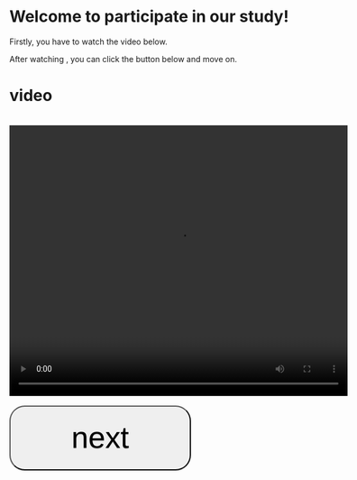 <!DOCTYPE html>
<html lang="en">
<head>
    <meta charset="UTF-8">
    <title>SocialPsy PKU</title>
</head>
<body>
<h1>Welcome to participate in our study! </h1>
<p>Firstly, you have to watch the video below.</p>
<p>After watching , you can click the button below and move on.</p>

<script src="js/plyr.js"></script>
<link rel="stylesheet" href="css/plyr.css">

<h1>video</h1>
<br />
<div class="m" align="center">
    <video width="600" height="480" controls>
        <source src="video1.mp4">
        <!-- <source src="path/to/video.webm" type="video/webm">-->
        <!-- Captions are optional -->
    </video>
    <script>plyr.setup();</script>
</div>
<br />

<style>
    .button {
        display: inline-block;
        outline: none;
        cursor: pointer;
        text-align: center;
        text-decoration: none;
        font: 54px/100% Arial, Helvetica, sans-serif;
        padding:.5em 2em .55em;

        text-shadow: 0 1px 1px rgba(0,0,0,.3);
        -webkit-border-radius: .5em;
        -moz-border-radius: .5em;
        border-radius: .5em;
        -webkit-box-shadow: 0 1px 2px rgba(0,0,0,.2);
        -moz-box-shadow: 0 1px 2px rgba(0,0,0,.2);
        box-shadow: 0 1px 2px rgba(0,0,0,.2);
    }
    .button:hover {
        text-decoration: none;
    }
    .button:active {
        position: relative;
        top: 1px;
    }
    .btn2{
        position:absolute;
        left:100px;
        top:120px;
    }
</style>

<div id="btn2";>
    <a href="https://bnupsych.asia.qualtrics.com/jfe/form/SV_4ZQzpqofICY6pG5">
        <button type="button" class="button">next</button>
    </a>
</div>

</body>
</html>
